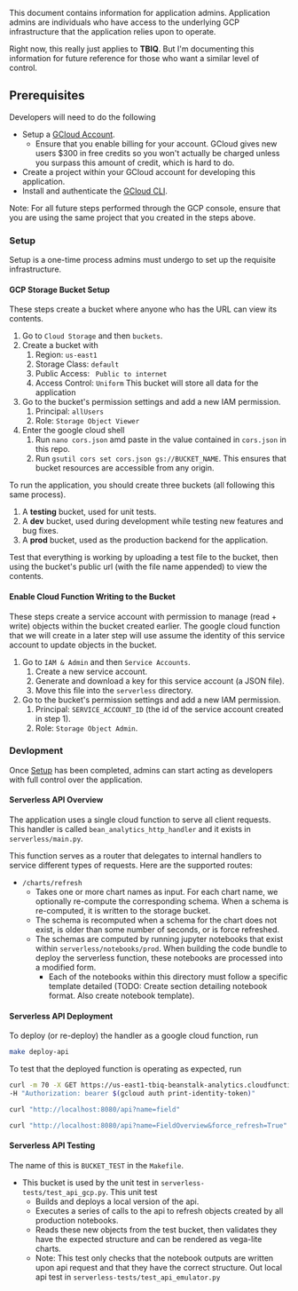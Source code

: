 This document contains information for application admins. Application admins are 
individuals who have access to the underlying GCP infrastructure that the application 
relies upon to operate. 

Right now, this really just applies to **TBIQ**. But I'm documenting this information 
for future reference for those who want a similar level of control. 

## Prerequisites

Developers will need to do the following 
- Setup a [GCloud Account](https://cloud.google.com/). 
  - Ensure that you enable billing for your account. GCloud gives new users $300 in free credits so 
  you won't actually be charged unless you surpass this amount of credit, which is hard to do. 
- Create a project within your GCloud account for developing this application. 
- Install and authenticate the [GCloud CLI](https://cloud.google.com/sdk/docs/install). 

Note: For all future steps performed through the GCP console, ensure that you are using 
the same project that you created in the steps above. 

### Setup 

Setup is a one-time process admins must undergo to set up the requisite infrastructure. 

#### GCP Storage Bucket Setup 

These steps create a bucket where anyone who has the URL can view its contents. 

1. Go to `Cloud Storage` and then `buckets`. 
2. Create a bucket with 
   1. Region: `us-east1` 
   2. Storage Class: `default` 
   3. Public Access: ` Public to internet` 
   4. Access Control: `Uniform`
   This bucket will store all data for the application 
3. Go to the bucket's permission settings and add a new IAM permission.
   1. Principal: `allUsers` 
   2. Role: `Storage Object Viewer`
4. Enter the google cloud shell 
   1. Run `nano cors.json` amd paste in the value contained in `cors.json` in this repo.
   2. Run `gsutil cors set cors.json gs://BUCKET_NAME`.
   This ensures that bucket resources are accessible from any origin. 

To run the application, you should create three buckets (all following this same process). 

1. A **testing** bucket, used for unit tests. 
2. A **dev** bucket, used during development while testing new features and bug fixes. 
3. A **prod** bucket, used as the production backend for the application. 

Test that everything is working by uploading a test file to the bucket, then 
using the bucket's public url (with the file name appended) to view the contents. 

#### Enable Cloud Function Writing to the Bucket 

These steps create a service account with permission to manage (read + write) 
objects within the bucket created earlier. The google cloud function that we 
will create in a later step will use assume the identity of this service account 
to update objects in the bucket. 

1. Go to `IAM & Admin` and then `Service Accounts`. 
   1. Create a new service account. 
   2. Generate and download a key for this service account (a JSON file).
   3. Move this file into the `serverless` directory.
2. Go to the bucket's permission settings and add a new IAM permission.
   1. Principal: `SERVICE_ACCOUNT_ID` (the id of the service account created in step 1). 
   2. Role: `Storage Object Admin`. 

### Devlopment  

Once [Setup](#setup) has been completed, admins can start acting as developers 
with full control over the application. 

#### Serverless API Overview 

The application uses a single cloud function to serve all client requests. 
This handler is called `bean_analytics_http_handler` and it exists in 
`serverless/main.py`.

This function serves as a router that delegates to internal handlers to 
service different types of requests. Here are the supported routes: 

- `/charts/refresh`
  - Takes one or more chart names as input. For each chart name, we optionally re-compute 
  the corresponding schema. When a schema is re-computed, it is written to the storage 
  bucket.  
  - The schema is recomputed when a schema for the chart does not exist, is older than 
  some number of seconds, or is force refreshed. 
  - The schemas are computed by running jupyter notebooks that exist within 
  `serverless/notebooks/prod`. When building the code bundle to deploy the serverless 
  function, these notebooks are processed into a modified form. 
    - Each of the notebooks within this directory must follow a specific template 
    detailed (TODO: Create section detailing notebook format. Also create notebook template). 

#### Serverless API Deployment 

To deploy (or re-deploy) the handler as a google cloud function, run 

```bash 
make deploy-api
```

To test that the deployed function is operating as expected, run 

```bash 
curl -m 70 -X GET https://us-east1-tbiq-beanstalk-analytics.cloudfunctions.net/beanstalk_analytics_handler?name=field \
-H "Authorization: bearer $(gcloud auth print-identity-token)"
```




```bash 
curl "http://localhost:8080/api?name=field"
```

```bash
curl "http://localhost:8080/api?name=FieldOverview&force_refresh=True"
```

#### Serverless API Testing 

The name of this is `BUCKET_TEST` in the `Makefile`. 
- This bucket is used by the unit test in `serverless-tests/test_api_gcp.py`. This unit test 
  - Builds and deploys a local version of the api. 
  - Executes a series of calls to the api to refresh objects created by all production notebooks. 
  - Reads these new objects from the test bucket, then validates they have the expected structure 
  and can be rendered as vega-lite charts. 
  - Note: This test only checks that the notebook outputs are written upon api request and that 
  they have the correct structure. Out local api test in `serverless-tests/test_api_emulator.py`